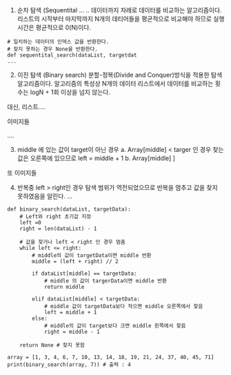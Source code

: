 1. 순차 탐색 (Sequentital ...
..
데이터까지 차례로 데이터를 비교하는 알고리즘이다.
리스트의 시작부터 마지막까지 N개의 데티어들을 평균적으로 비교해야 하므로 실행 시간은 평균적으로 0(N)이다.

```
# 일치하는 데이터의 인덱스 값을 반환한다.
# 찾지 못하는 경우 None을 반환한다.
def sequentital_search(dataList, targetdat
...

```

2. 이진 탐색 (Binary search)
분할-정복(Divide and Conquer)방식을 적용한 탐색 알고리즘이다. 알고리즘의 특성상 N개의 데이터 리스트에서 데이터를 비교하는 횟수는 logN + 1회 이상을 넘지 않는다.

대신, 리스트....

이미지들

....

3. middle 에 있는 값이 target이 아닌 경우
a. Array[middle] < targer 인 경우 찾는 값은 오른쪽에 있으므로 left = middle + 1
b. Array[middle] ]

또 이미지들 

4. 반복중 left > right인 경우 탐색 범위가 역전되었으므로 반복을 멈추고 값을 찾지 못하였음을 알린다. ...

```
def binary_search(dataList, targetData):
	# Left와 right 초기값 지정
	left =0
	right = len(dataList) - 1

	# 값을 찾거나 left < right 인 경우 멈춤
	while left <= right:
		# middle의 값이 targetData이면 middle 반환
		middle = (left + right) // 2

		if dataList[middle] == targetData:
			# middle 의 값이 targerData이면 middle 반환
			return middle

		elif dataList[middle] < targetData:
			# middle 값이 targetData보다 작으면 middle 오른쪽에서 찾음
			left = middle + 1
		else:
			# middle의 값이 target보다 크면 middle 왼쪽에서 찾음
			right = middle - 1

	return None # 찾지 못함

array = [1, 3, 4, 6, 7, 10, 13, 14, 18, 19, 21, 24, 37, 40, 45, 71]
print(binary_search(array, 7)) # 출력 : 4
```
